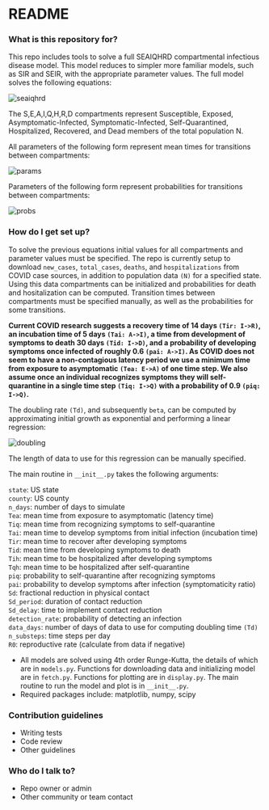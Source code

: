 # README #

### What is this repository for? ###

This repo includes tools to solve a full SEAIQHRD compartmental infectious disease model. This model reduces to simpler more familiar models, such as SIR and SEIR, with the appropriate parameter values. The full model solves the following equations:

![seaiqhrd](https://latex.codecogs.com/gif.download?%5Clarge%20%5Cbegin%7Barray%7D%7Blcl%7D%20%5Cfrac%7BdS%7D%7Bdt%7D%20%26%3D%26%20-%5Cbeta%20S%20%5Cfrac%7BI+A%7D%7BN-Q-D-H%7D%20%5C%5C%20%5C%5C%20%5Cfrac%7BdE%7D%7Bdt%7D%20%26%3D%26%20%5Cbeta%20S%20%5Cfrac%7BI+A%7D%7BN-Q-D-H%7D-%5Cfrac%7BE%7D%7BT_%7Be%2Ca%7D%7D%20%5C%5C%20%5C%5C%20%5Cfrac%7BdA%7D%7Bdt%7D%20%26%3D%26%20%5Cfrac%7BE%7D%7BT_%7Be%2Ca%7D%7D-%28%5Cfrac%7Bp_%7Ba%2Ci%7D%7D%7BT_%7Ba%2Ci%7D%7D+%5Cfrac%7B1-p_%7Ba%2Ci%7D%7D%7BT_%7Ba%2Cr%7D%7D%29A%20%5C%5C%20%5C%5C%20%5Cfrac%7BdI%7D%7Bdt%7D%20%26%3D%26%20p_%7Ba%2Ci%7D%20%5Cfrac%7BA%7D%7BT_%7Ba%2Ci%7D%7D-%28%5Cfrac%7Bp_%7Bi%2Cq%7D%7D%7BT_%7Bi%2Cq%7D%7D+%5Cfrac%7Bp_%7Bi%2Cd%7D%7D%7BT_%7Bi%2Cd%7D%7D+%5Cfrac%7Bp_%7Bi%2Ch%7D%7D%7BT_%7Bi%2Ch%7D%7D+%20%5Cfrac%7B1-p_%7Bi%2Cq%7D-p_%7Bi%2Ch%7D-p_%7Bi%2Cd%7D%7D%7BT_%7Bi%2Cr%7D%7D%29I%20%5C%5C%20%5C%5C%20%5Cfrac%7BdQ%7D%7Bdt%7D%20%26%3D%26%20p_%7Bi%2Cq%7D%5Cfrac%7BI%7D%7BT_%7Bi%2Cq%7D%7D-%28%5Cfrac%7Bp_%7Bq%2Cd%7D%7D%7BT_%7Bq%2Cd%7D%7D+%5Cfrac%7Bp_%7Bq%2Ch%7D%7D%7BT_%7Bq%2Ch%7D%7D+%5Cfrac%7B1-p_%7Bq%2Ch%7D-p_%7Bq%2Cd%7D%7D%7BT_%7Bq%2Cr%7D%7D%29Q%20%5C%5C%20%5C%5C%20%5Cfrac%7BdH%7D%7Bdt%7D%20%26%3D%26%20p_%7Bq%2Ch%7D%5Cfrac%7BQ%7D%7BT_%7Bq%2Ch%7D%7D+p_%7Bi%2Ch%7D%5Cfrac%7BI%7D%7BT_%7Bi%2Ch%7D%7D-%28%5Cfrac%7Bp_%7Bh%2Cd%7D%7D%7BT_%7Bh%2Cd%7D%7D+%5Cfrac%7B1-p_%7Bh%2Cd%7D%7D%7BT_%7Bh%2Cr%7D%7D%29H%20%5C%5C%20%5C%5C%20%5Cfrac%7BdR%7D%7Bdt%7D%20%26%3D%26%20%281-p_%7Bq%2Ch%7D-p_%7Bq%2Cd%7D%29%5Cfrac%7BQ%7D%7BT_%7Bq%2Cr%7D%7D%20+%20%281-p_%7Bi%2Cq%7D-p_%7Bi%2Ch%7D-p_%7Bi%2Cd%7D%29%5Cfrac%7BI%7D%7BT_%7Bi%2Cr%7D%7D%20+%20%281-p_%7Ba%2Ci%7D%29%5Cfrac%7BA%7D%7BT_%7Ba%2Cr%7D%7D+p_%7Bh%2Cr%7D%5Cfrac%7BH%7D%7BT_%7Bh%2Cr%7D%7D%20%5C%5C%20%5C%5C%20%5Cfrac%7BdD%7D%7Bdt%7D%20%26%3D%26%20p_%7Bq%2Cd%7D%20%5Cfrac%7BQ%7D%7BT_%7Bq%2Cd%7D%7D%20+%20p_%7Bi%2Cd%7D%5Cfrac%7BI%7D%7BT_%7Bi%2Cd%7D%7D+p_%7Bh%2Cd%7D%5Cfrac%7BH%7D%7BT_%7Bh%2Cd%7D%7D%20%5C%5C%20%5Cend%7Barray%7D)

The S,E,A,I,Q,H,R,D compartments represent Susceptible, Exposed, Asymptomatic-Infected, Symptomatic-Infected, Self-Quarantined, Hospitalized, Recovered, and Dead members of the total population N. 

All parameters of the following form represent mean times for transitions between compartments:

![params](https://latex.codecogs.com/gif.download?%5Clarge%20T_%7Bx%2Cy%7D%20%3A%20X%20%5Crightarrow%20Y)

Parameters of the following form represent probabilities for transitions between compartments:

![probs](https://latex.codecogs.com/gif.download?%5Clarge%20p_%7Bx%2Cy%7D%20%3A%20X%20%5Crightarrow%20Y)


### How do I get set up? ###

To solve the previous equations initial values for all compartments and parameter values must be specified. The repo is currently setup to download `new_cases`, `total_cases`, `deaths`, and `hospitalizations` from COVID case sources, in addition to population data `(N)` for a specified state. Using this data compartments can be initialized and probabilities for death and hositalization can be computed. Transition times between compartments must be specified manually, as well as the probabilities for some transitions. 

**Current COVID research suggests a recovery time of 14 days `(Tir: I->R)`, an incubation time of 5 days `(Tai: A->I)`, a time from development of symptoms to death 30 days `(Tid: I->D)`, and a probability of developing symptoms once infected of roughly 0.6 `(pai: A->I)`. As COVID does not seem to have a non-contagious latency period we use a minimum time from exposure to asymptomatic `(Tea: E->A)` of one time step. We also assume once an individual recognizes symptoms they will self-quarantine in a single time step `(Tiq: I->Q)` with a probability of 0.9 `(piq: I->Q)`.**  

The doubling rate `(Td)`, and subsequently `beta`, can be computed by approximating initial growth as exponential and performing a linear regression:

![doubling](https://latex.codecogs.com/gif.download?%5Clarge%20%5Cbegin%7Barray%7D%7Blcl%7D%20I_%7Btotal%7D%20%26%20%5Capprox%20%26%20I_%7B0%7D2%5E%7Bt/T_%7Bd%7D%7D%5Capprox%20I_%7B0%7D2%5E%7Bt%28%5Cbeta%20N/S_%7B0%7D%29%7D%20%5C%5C%20%5CDelta%20I_%7Btotal%7D%20%26%20%5Capprox%20%26%20%5Cfrac%7Bln%282%29%7D%7BT_%7Bd%7D%7DI_%7Btotal%7D%20%5CDelta%20t%20%5C%5C%20%5Cfrac%7Bln%282%29%7D%7BT_%7Bd%7D%7D%20%26%20%5Capprox%20%26%20%5Cbeta%20%5Cfrac%7BN%7D%7BS_%7B0%7D%7D%20%5Cend%7Barray%7D)

The length of data to use for this regression can be manually specified. 

The main routine in `__init__.py` takes the following arguments:

`state`: US state  
`county`: US county  
`n_days`: number of days to simulate  
`Tea`: mean time from exposure to asymptomatic (latency time)  
`Tiq`: mean time from recognizing symptoms to self-quarantine  
`Tai`: mean time to develop symptoms from initial infection (incubation time)  
`Tir`: mean time to recover after developing symptoms  
`Tid`: mean time from developing symptoms to death  
`Tih`: mean time to be hospitalized after developing symptoms  
`Tqh`: mean time to be hospitalized after self-quarantine  
`piq`: probability to self-quarantine after recognizing symptoms  
`pai`: probability to develop symptoms after infection (symptomaticity ratio)  
`Sd`: fractional reduction in physical contact  
`Sd_period`: duration of contact reduction  
`Sd_delay`: time to implement contact reduction  
`detection_rate`: probability of detecting an infection  
`data_days`: number of days of data to use for computing doubling time `(Td)`  
`n_substeps`: time steps per day  
`R0`: reproductive rate (calculate from data if negative)  

* All models are solved using 4th order Runge-Kutta, the details of which are in `models.py`. Functions for downloading data and initializing model are in `fetch.py`. Functions for plotting are in `display.py`. The main routine to run the model and plot is in `__init__.py`.
* Required packages include: matplotlib, numpy, scipy

### Contribution guidelines ###

* Writing tests
* Code review
* Other guidelines

### Who do I talk to? ###

* Repo owner or admin
* Other community or team contact
